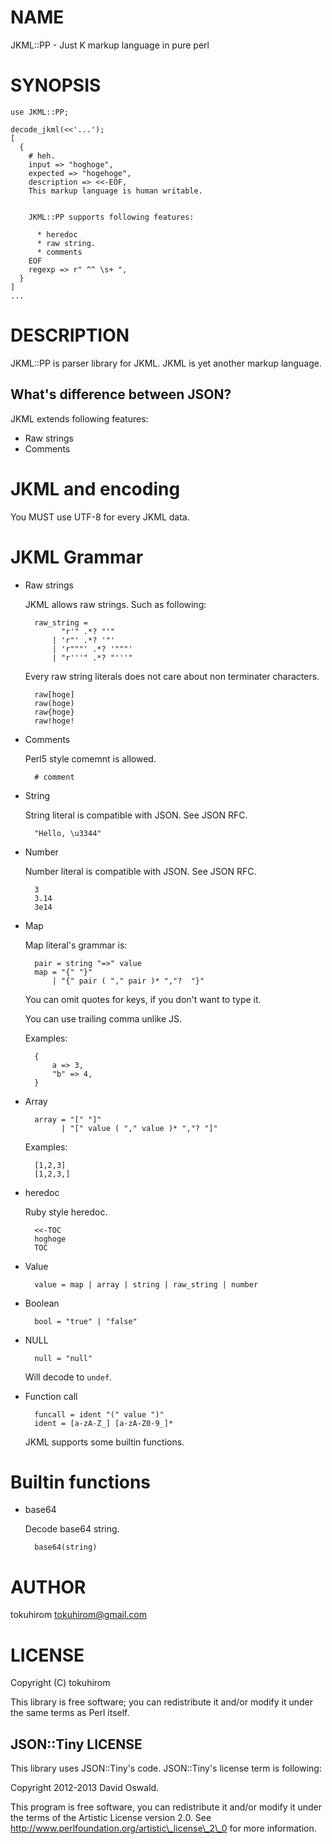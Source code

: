# NAME

JKML::PP - Just K markup language in pure perl

# SYNOPSIS

    use JKML::PP;

    decode_jkml(<<'...');
    [
      {
        # heh.
        input => "hoghoge",
        expected => "hogehoge",
        description => <<-EOF,
        This markup language is human writable.
        

        JKML::PP supports following features:

          * heredoc
          * raw string.
          * comments
        EOF
        regexp => r" ^^ \s+ ",
      }
    ]
    ...

# DESCRIPTION

JKML::PP is parser library for JKML. JKML is yet another markup language.

## What's difference between JSON?

JKML extends following features:

- Raw strings
- Comments

# JKML and encoding

You MUST use UTF-8 for every JKML data.

# JKML Grammar

- Raw strings

    JKML allows raw strings. Such as following:

        raw_string =
              "r'" .*? "'"
            | 'r"' .*? '"'
            | 'r"""' .*? '"""'
            | "r'''" .*? "'''"

    Every raw string literals does not care about non terminater characters.

        raw[hoge]
        raw(hoge)
        raw{hoge}
        raw!hoge!

- Comments

    Perl5 style comemnt is allowed.

        # comment

- String

    String literal is compatible with JSON. See JSON RFC.

        "Hello, \u3344"

- Number

    Number literal is compatible with JSON. See JSON RFC.

        3
        3.14
        3e14

- Map

    Map literal's grammar is:

        pair = string "=>" value
        map = "{" "}"
            | "{" pair ( "," pair )* ","?  "}"

    You can omit quotes for keys, if you don't want to type it.

    You can use trailing comma unlike JS.

    Examples:

        {
            a => 3,
            "b" => 4,
        }

- Array

        array = "[" "]"
              | "[" value ( "," value )* ","? "]"

    Examples:

        [1,2,3]
        [1,2,3,]

- heredoc

    Ruby style heredoc.

        <<-TOC
        hoghoge
        TOC

- Value

        value = map | array | string | raw_string | number
- Boolean

        bool = "true" | "false"
- NULL

        null = "null"

    Will decode to `undef`.

- Function call

        funcall = ident "(" value ")"
        ident = [a-zA-Z_] [a-zA-Z0-9_]*

    JKML supports some builtin functions.

# Builtin functions

- base64

    Decode base64 string.

        base64(string)

# AUTHOR

tokuhirom <tokuhirom@gmail.com>

# LICENSE

Copyright (C) tokuhirom

This library is free software; you can redistribute it and/or modify
it under the same terms as Perl itself.

## JSON::Tiny LICENSE

This library uses JSON::Tiny's code. JSON::Tiny's license term is following:

Copyright 2012-2013 David Oswald.

This program is free software, you can redistribute it and/or modify it under the terms of the Artistic License version 2.0.
See http://www.perlfoundation.org/artistic\_license\_2\_0 for more information.


